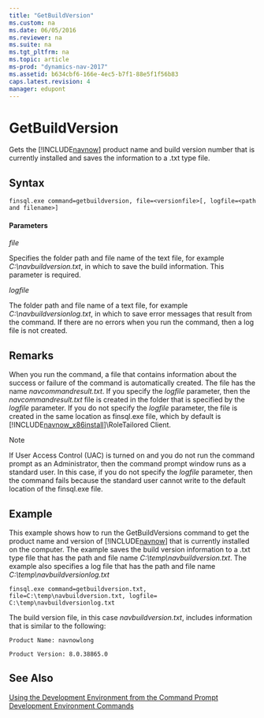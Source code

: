 ```yaml
---
title: "GetBuildVersion"
ms.custom: na
ms.date: 06/05/2016
ms.reviewer: na
ms.suite: na
ms.tgt_pltfrm: na
ms.topic: article
ms-prod: "dynamics-nav-2017"
ms.assetid: b634cbf6-166e-4ec5-b7f1-88e5f1f56b83
caps.latest.revision: 4
manager: edupont
---
```

# GetBuildVersion
Gets the [!INCLUDE[navnow](includes/navnow_md.md)] product name and build version number that is currently installed and saves the information to a .txt type file.  
  
## Syntax  
  
```  
finsql.exe command=getbuildversion, file=<versionfile>[, logfile=<path and filename>]  
```  
  
#### Parameters  
 *file*  
  
 Specifies the folder path and file name of the text file, for example *C:\\navbuildversion.txt*, in which to save the build information. This parameter is required.  
  
 *logfile*  
  
 The folder path and file name of a text file, for example *C:\\navbuildversionlog.txt*, in which to save error messages that result from the command. If there are no errors when you run the command, then a log file is not created.  
  
## Remarks  
 When you run the command, a file that contains information about the success or failure of the command is automatically created. The file has the name *navcommandresult.txt*. If you specify the *logfile* parameter, then the *navcommandresult.txt* file is created in the folder that is specified by the *logfile* parameter. If you do not specify the *logfile* parameter, the file is created in the same location as finsql.exe file, which by default is [!INCLUDE[navnow_x86install](includes/navnow_x86install_md.md)]\\RoleTailored Client.  
  
> [!NOTE]  
>  If User Access Control \(UAC\) is turned on and you do not run the command prompt as an Administrator, then the command prompt window runs as a standard user. In this case, if you do not specify the *logfile* parameter, then the command fails because the standard user cannot write to the default location of the finsql.exe file.  
  
## Example  
 This example shows how to run the GetBuildVersions command to get the product name and version of [!INCLUDE[navnow](includes/navnow_md.md)] that is currently installed on the computer. The example saves the build version information to a .txt type file that has the path and file name *C:\\temp\\navbuildversion.txt*. The example also specifies a log file that has the path and file name *C:\\temp\\navbuildversionlog.txt*  
  
```  
finsql.exe command=getbuildversion.txt, file=C:\temp\navbuildversion.txt, logfile= C:\temp\navbuildversionlog.txt  
```  
  
 The build version file, in this case *navbuildversion.txt*, includes information that is similar to the following:  
  
 `Product Name: navnowlong`  
  
 `Product Version: 8.0.38865.0`  
  
## See Also  
 [Using the Development Environment from the Command Prompt](Using-the-Development-Environment-from-the-Command-Prompt.md)   
 [Development Environment Commands](Development-Environment-Commands.md)